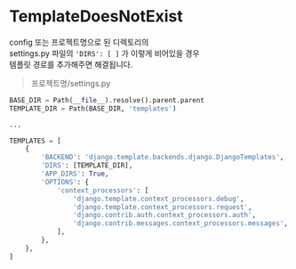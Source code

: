 # TemplateDoesNotExist

config 또는 프로젝트명으로 된 디렉토리의\
settings.py 파일의 `'DIRS': [ ]` 가 이렇게 비어있을 경우\
템플릿 경로를 추가해주면 해결됩니다.



> 프로젝트명/settings.py

```python
BASE_DIR = Path(__file__).resolve().parent.parent
TEMPLATE_DIR = Path(BASE_DIR, 'templates')

...

TEMPLATES = [
    {
        'BACKEND': 'django.template.backends.django.DjangoTemplates',
        'DIRS': [TEMPLATE_DIR],
        'APP_DIRS': True,
        'OPTIONS': {
            'context_processors': [
                'django.template.context_processors.debug',
                'django.template.context_processors.request',
                'django.contrib.auth.context_processors.auth',
                'django.contrib.messages.context_processors.messages',
            ],
        },
    },
]
```
